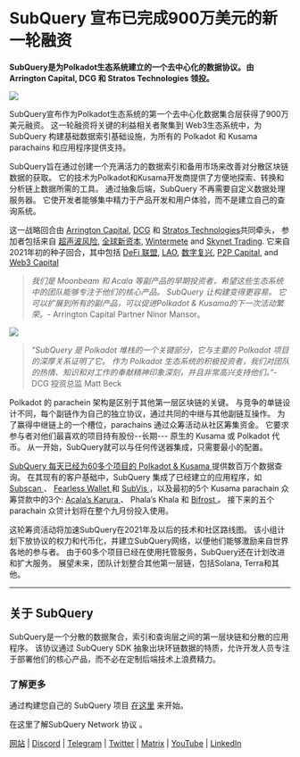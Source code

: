# SubQuery 宣布已完成900万美元的新一轮融资

**SubQuery是为Polkadot生态系统建立的一个去中心化的数据协议。 由 Arrington Capital, DCG 和 Stratos Technologies 领投。**

![](https://cdn-images-1.medium.com/max/1600/0*PR4oqrB9Am03VseR)

SubQuery宣布作为Polkadot生态系统的第一个去中心化数据集合层获得了900万美元融资。 这一轮融资将关键的利益相关者聚集到 Web3生态系统中，为 SubQuery 构建基础数据索引基础设施，为所有的 Polkadot 和 Kusama parachains 和应用程序提供支持。

SubQuery旨在通过创建一个充满活力的数据索引和备用市场来改善对分散区块链数据的获取。 它的技术为Polkadot和Kusama开发商提供了方便地探索、转换和分析链上数据所需的工具。 通过抽象后端，SubQuery 不再需要自定义数据处理服务器。 它使开发者能够集中精力于产品开发和用户体验，而不是建立自己的查询系统。

这一战略回合由 [Arrington Capital](https://arringtonxrpcapital.com/), [DCG](https://dcg.co/) 和 [Stratos Technologies](https://www.stratoslp.com/)共同牵头， 参加者包括来自 [超声波风险](https://hypersphere.ventures/), [全球新资本](http://ngc.fund/), [Wintermete](https://www.wintermute.com/) and [Skynet Trading](http://skynettrading.com/). 它来自2021年初的种子回合，其中包括 [DeFi 联盟](https://defialliance.co/), [LAO](https://www.thelao.io/), [数字复兴](https://drf.ee/), [P2P Capital](https://www.p2pcap.com/), and [Web3 Capital](https://web3.capital/)

> *我们是 Moonbeam 和 Acala 等副产品的早期投资者，希望这些生态系统中的团队能够专注于他们的核心产品。 SubQuery 让构建变得更容易。 它可以扩展到所有的副产品，可以促进Polkadot & Kusama的下一次活动繁荣。*- Arrington Capital Partner Ninor Mansor。

![](https://cdn-images-1.medium.com/max/1600/1*j4VHuY_BgjkYv_bQ6_DmcQ.gif)

> *"SubQuery 是 Polkadot 堆栈的一个关键部分，它与主要的 Polkadot 项目的深厚关系证明了它。 作为 Polkadot 生态系统的积极投资者，我们对团队的热情、知识和对工作的奉献精神印象深刻，并且非常高兴支持他们。”*-DCG 投资总监 Matt Beck

Polkadot 的 parachein 架构是区别于其他第一层区块链的关键。 与竞争的单链设计不同，每个副链作为自己的独立协议，通过共同的中继与其他副链互操作。 为了赢得中继链上的一个槽位，parachains 通过众筹活动从社区筹集资金。 它要求参与者对他们最喜欢的项目持有股份--长期--- 原生的 Kusama 或 Polkadot 代币。 从一开始，SubQuery就可以与任何传送器集成，只需要最小的配置。

[SubQuery 每天已经为60多个项目的 Polkadot & Kusama ](https://explorer.subquery.network/) 提供数百万个数据查询。 在其现有的客户基础中，SubQuery 集成了已经建立的应用程序，如 [ Subscan ](https://subquery.medium.com/subscans-multi-signature-tool-powered-by-subquery-926da3e4fc25) 、 [ Fearless Wallet ](https://explorer.subquery.network/subquery/ef1rspb/fearless-wallet) 和 [ SubVis ](https://subquery.medium.com/explore-kusama-auctions-with-subvis-io-and-subquery-522351538d17) ，以及最初的5个 Kusama parachain 众筹贷款中的3个: [ Acala’s Karura ](https://subquery.medium.com/karura-integrates-with-subquery-to-aggregate-and-serve-defi-data-to-kusama-builders-d34f0e722311) 、 Phala’s Khala 和 [ Bifrost ](https://subquery.medium.com/bifrost-chooses-subquery-to-provide-the-data-for-their-new-dapp-c8005ee54f38) 。 接下来的五个 parachain 众贷计划将在整个九月份投入使用。

这轮筹资活动将加速SubQuery在2021年及以后的技术和社区路线图。 该小组计划下放协议的权力和代币化，并建立SubQuery网络，以便他们能够激励来自世界各地的参与者。 由于60多个项目已经在使用托管服务，SubQuery还在计划改进和扩大服务。 展望未来，团队计划整合其他第一层链，包括Solana, Terra和其他。

* * * * *

## 关于 SubQuery

SubQuery是一个分散的数据聚合，索引和查询层之间的第一层块链和分散的应用程序。 该协议通过 SubQuery SDK 抽象出块环链数据的特质，允许开发人员专注于部署他们的核心产品，而不必在定制后端技术上浪费精力。

### 了解更多

通过构建您自己的 SubQuery 项目 [在这里](https://doc.subquery.network/) 来开始。

在这里了解SubQuery Network 协议 [](https://static.subquery.network/whitepaper.pdf)。

[网站](https://subquery.network/) | [Discord](https://discord.com/invite/78zg8aBSMG) | [Telegram](https://t.me/subquerynetwork) | [Twitter](https://twitter.com/subquerynetwork) | [Matrix](https://matrix.to/#/#subquery:matrix.org) | [YouTube](https://www.youtube.com/channel/UCi1a6NUUjegcLHDFLr7CqLw) | [LinkedIn](https://www.linkedin.com/company/subquery)